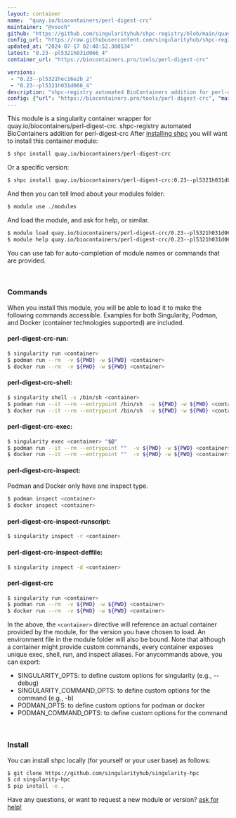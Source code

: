 ```yaml
---
layout: container
name:  "quay.io/biocontainers/perl-digest-crc"
maintainer: "@vsoch"
github: "https://github.com/singularityhub/shpc-registry/blob/main/quay.io/biocontainers/perl-digest-crc/container.yaml"
config_url: "https://raw.githubusercontent.com/singularityhub/shpc-registry/main/quay.io/biocontainers/perl-digest-crc/container.yaml"
updated_at: "2024-07-17 02:40:52.300534"
latest: "0.23--pl5321h031d066_4"
container_url: "https://biocontainers.pro/tools/perl-digest-crc"

versions:
 - "0.23--pl5321hec16e2b_2"
 - "0.23--pl5321h031d066_4"
description: "shpc-registry automated BioContainers addition for perl-digest-crc"
config: {"url": "https://biocontainers.pro/tools/perl-digest-crc", "maintainer": "@vsoch", "description": "shpc-registry automated BioContainers addition for perl-digest-crc", "latest": {"0.23--pl5321h031d066_4": "sha256:37459cf4d5af65211a23bd6a4731a122e81b7cc680c103bdcd46475776649676"}, "tags": {"0.23--pl5321hec16e2b_2": "sha256:980dcd83f0f442d4e4db16bf476eed02493ead28e925c31b222a2dfb2acf95b3", "0.23--pl5321h031d066_4": "sha256:37459cf4d5af65211a23bd6a4731a122e81b7cc680c103bdcd46475776649676"}, "docker": "quay.io/biocontainers/perl-digest-crc"}
---
```


This module is a singularity container wrapper for quay.io/biocontainers/perl-digest-crc.
shpc-registry automated BioContainers addition for perl-digest-crc
After [installing shpc](#install) you will want to install this container module:


```bash
$ shpc install quay.io/biocontainers/perl-digest-crc
```

Or a specific version:

```bash
$ shpc install quay.io/biocontainers/perl-digest-crc:0.23--pl5321h031d066_4
```

And then you can tell lmod about your modules folder:

```bash
$ module use ./modules
```

And load the module, and ask for help, or similar.

```bash
$ module load quay.io/biocontainers/perl-digest-crc/0.23--pl5321h031d066_4
$ module help quay.io/biocontainers/perl-digest-crc/0.23--pl5321h031d066_4
```

You can use tab for auto-completion of module names or commands that are provided.

<br>

### Commands

When you install this module, you will be able to load it to make the following commands accessible.
Examples for both Singularity, Podman, and Docker (container technologies supported) are included.

#### perl-digest-crc-run:

```bash
$ singularity run <container>
$ podman run --rm  -v ${PWD} -w ${PWD} <container>
$ docker run --rm  -v ${PWD} -w ${PWD} <container>
```

#### perl-digest-crc-shell:

```bash
$ singularity shell -s /bin/sh <container>
$ podman run --it --rm --entrypoint /bin/sh  -v ${PWD} -w ${PWD} <container>
$ docker run --it --rm --entrypoint /bin/sh  -v ${PWD} -w ${PWD} <container>
```

#### perl-digest-crc-exec:

```bash
$ singularity exec <container> "$@"
$ podman run --it --rm --entrypoint ""  -v ${PWD} -w ${PWD} <container> "$@"
$ docker run --it --rm --entrypoint ""  -v ${PWD} -w ${PWD} <container> "$@"
```

#### perl-digest-crc-inspect:

Podman and Docker only have one inspect type.

```bash
$ podman inspect <container>
$ docker inspect <container>
```

#### perl-digest-crc-inspect-runscript:

```bash
$ singularity inspect -r <container>
```

#### perl-digest-crc-inspect-deffile:

```bash
$ singularity inspect -d <container>
```



#### perl-digest-crc

```bash
$ singularity run <container>
$ podman run --rm  -v ${PWD} -w ${PWD} <container>
$ docker run --rm  -v ${PWD} -w ${PWD} <container>
```


In the above, the `<container>` directive will reference an actual container provided
by the module, for the version you have chosen to load. An environment file in the
module folder will also be bound. Note that although a container
might provide custom commands, every container exposes unique exec, shell, run, and
inspect aliases. For anycommands above, you can export:

 - SINGULARITY_OPTS: to define custom options for singularity (e.g., --debug)
 - SINGULARITY_COMMAND_OPTS: to define custom options for the command (e.g., -b)
 - PODMAN_OPTS: to define custom options for podman or docker
 - PODMAN_COMMAND_OPTS: to define custom options for the command

<br>

### Install

You can install shpc locally (for yourself or your user base) as follows:

```bash
$ git clone https://github.com/singularityhub/singularity-hpc
$ cd singularity-hpc
$ pip install -e .
```

Have any questions, or want to request a new module or version? [ask for help!](https://github.com/singularityhub/singularity-hpc/issues)